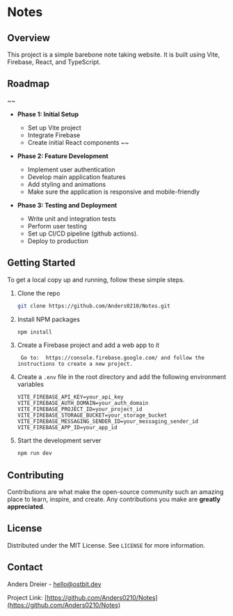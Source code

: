 # Notes

## Overview

This project is a simple barebone note taking website. It is built using Vite, Firebase, React, and TypeScript.

## Roadmap

~~

- **Phase 1: Initial Setup**

  - Set up Vite project
  - Integrate Firebase
  - Create initial React components
    ~~

- **Phase 2: Feature Development**

  - Implement user authentication
  - Develop main application features
  - Add styling and animations
  - Make sure the application is responsive and mobile-friendly

- **Phase 3: Testing and Deployment**
  - Write unit and integration tests
  - Perform user testing
  - Set up CI/CD pipeline (github actions).
  - Deploy to production

## Getting Started

To get a local copy up and running, follow these simple steps.

1. Clone the repo
   ```sh
   git clone https://github.com/Anders0210/Notes.git
   ```
2. Install NPM packages
   ```sh
   npm install
   ```
3. Create a Firebase project and add a web app to it
   ```
    Go to:  https://console.firebase.google.com/ and follow the instructions to create a new project.
   ```
4. Create a `.env` file in the root directory and add the following environment variables
   ```env
   VITE_FIREBASE_API_KEY=your_api_key
   VITE_FIREBASE_AUTH_DOMAIN=your_auth_domain
   VITE_FIREBASE_PROJECT_ID=your_project_id
   VITE_FIREBASE_STORAGE_BUCKET=your_storage_bucket
   VITE_FIREBASE_MESSAGING_SENDER_ID=your_messaging_sender_id
   VITE_FIREBASE_APP_ID=your_app_id
   ```
5. Start the development server
   ```sh
   npm run dev
   ```

## Contributing

Contributions are what make the open-source community such an amazing place to learn, inspire, and create. Any contributions you make are **greatly appreciated**.

## License

Distributed under the MIT License. See `LICENSE` for more information.

## Contact

Anders Dreier - [hello@ostbit.dev](mailto:hello@ostbit.dev)

Project Link: [https://github.com/Anders0210/Notes](https://github.com/Anders0210/Notes)
